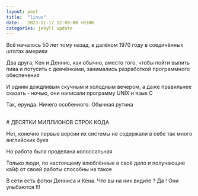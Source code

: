 ```yaml
---
layout: post
title:  "linux"
date:   2023-11-17 12:00:00 +0300
categories: jekyll update
---
```


 Всё началось 50 лет тому назад, в далёком 1970 году в соединённых штатах америки

 Два друга, Кен и Деннис, как обычно, вместо того, чтобы пойти выпить пива и потусить с девчёнками, занимались разработкой программного обеспечения

И одним дождливым скучным и холодным вечером, а даже правильнее сказать - ночью, они написали программу UNIX и язык С

Так, ерунда. Ничего особенного. Обычная рутина

<br>
# ДЕСЯТКИ МИЛЛИОНОВ СТРОК КОДА

Нет, конечно первые версии их системы не содержали в себе так много английских букв

Но работа была проделана колоссальная

Только люди, по настоящему влюблённые в своё дело и получающие кайф от своей работы способны на такое

В сети есть фотки Денниса и Кена. Что вы на них видите ? Да ! Они улыбаются !!!